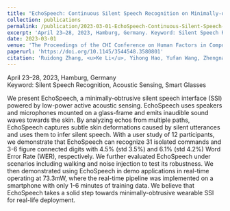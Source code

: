 ```yaml
---
title: "EchoSpeech: Continuous Silent Speech Recognition on Minimally-obtrusive Eyewear Powered by Acoustic Sensing"
collection: publications
permalink: /publication/2023-03-01-EchoSpeech-Continuous-Silent-Speech-Recognition-on-Minimally-obtrusive-Eyewear-Powered-by-Acoustic-Sensing
excerpt: 'April 23–28, 2023, Hamburg, Germany. Keyword: Silent Speech Recognition, Acoustic Sensing, Smart Glasses'
date: 2023-03-01
venue: 'The Proceedings of the CHI Conference on Human Factors in Computing Systems (CHI)'
paperurl: 'https://doi.org/10.1145/3544548.3580801'
citation: 'Ruidong Zhang, <u>Ke Li</u>, Yihong Hao, Yufan Wang, Zhengnan Lai, François Guimbretière, and Cheng Zhang. 2023. EchoSpeech: Continuous Silent Speech Recognition on Minimally-obtrusive Eyewear Powered by Acoustic Sensing. In <i>Proceedings of the 2023 CHI Conference on Human Factors in Computing Systems (CHI ’23), April 23–28, 2023, Hamburg, Germany</i>. ACM, New York, NY, USA, 18 pages.'
---
```

<!--Selected Media Coverage: -->

April 23–28, 2023, Hamburg, Germany  
Keyword: Silent Speech Recognition, Acoustic Sensing, Smart Glasses

We present EchoSpeech, a minimally-obtrusive silent speech interface (SSI) powered by low-power active acoustic sensing. EchoSpeech uses speakers and microphones mounted on a glass-frame and emits inaudible sound waves towards the skin. By analyzing echos from multiple paths, EchoSpeech captures subtle skin deformations caused by silent utterances and uses them to infer silent speech. With a user study of 12 participants, we demonstrate that EchoSpeech can recognize 31 isolated commands and 3-6 figure connected digits with 4.5% (std 3.5%) and 6.1% (std 4.2%) Word Error Rate (WER), respectively. We further evaluated EchoSpeech under scenarios including walking and noise injection to test its robustness. We then demonstrated using EchoSpeech in demo applications in real-time operating at 73.3mW, where the real-time pipeline was implemented on a smartphone with only 1-6 minutes of training data. We believe that EchoSpeech takes a solid step towards minimally-obtrusive wearable SSI for real-life deployment.

<!--[Download paper here](https://doi.org/10.1145/3544548.3580801)-->

<!--[Watch demo video here]()-->

<!--Recommended citation: Ruidong Zhang, <u>Ke Li</u>, Yihong Hao, Yufan Wang, Zhengnan Lai, François Guimbretière, and Cheng Zhang. 2023. EchoSpeech: Continuous Silent Speech Recognition on Minimally-obtrusive Eyewear Powered by Acoustic Sensing. In <i>Proceedings of the 2023 CHI Conference on Human Factors in Computing Systems (CHI ’23), April 23–28, 2023, Hamburg, Germany</i>. ACM, New York, NY, USA, 18 pages.-->
